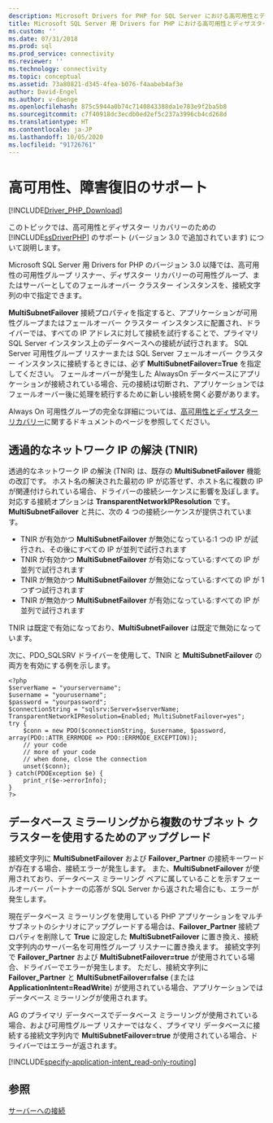 ```yaml
---
description: Microsoft Drivers for PHP for SQL Server における高可用性とディザスター リカバリーのサポート
title: Microsoft SQL Server 用 Drivers for PHP における高可用性とディザスター リカバリーのサポート | Microsoft Docs
ms.custom: ''
ms.date: 07/31/2018
ms.prod: sql
ms.prod_service: connectivity
ms.reviewer: ''
ms.technology: connectivity
ms.topic: conceptual
ms.assetid: 73a80821-d345-4fea-b076-f4aabeb4af3e
author: David-Engel
ms.author: v-daenge
ms.openlocfilehash: 875c5944a0b74c7140843388da1e783e9f2ba5b8
ms.sourcegitcommit: c7f40918dc3ecdb0ed2ef5c237a3996cb4cd268d
ms.translationtype: HT
ms.contentlocale: ja-JP
ms.lasthandoff: 10/05/2020
ms.locfileid: "91726761"
---
```

# <a name="support-for-high-availability-disaster-recovery"></a>高可用性、障害復旧のサポート
[!INCLUDE[Driver_PHP_Download](../../includes/driver_php_download.md)]

このトピックでは、高可用性とディザスター リカバリーのための [!INCLUDE[ssDriverPHP](../../includes/ssdriverphp_md.md)] のサポート (バージョン 3.0 で追加されています) について説明します。

Microsoft SQL Server 用 Drivers for PHP のバージョン 3.0 以降では、高可用性の可用性グループ リスナー、ディザスター リカバリーの可用性グループ、またはサーバーとしてのフェールオーバー クラスター インスタンスを、接続文字列の中で指定できます。

**MultiSubnetFailover** 接続プロパティを指定すると、アプリケーションが可用性グループまたはフェールオーバー クラスター インスタンスに配置され、ドライバーでは、すべての IP アドレスに対して接続を試行することで、プライマリ SQL Server インスタンス上のデータベースへの接続が試行されます。 SQL Server 可用性グループ リスナーまたは SQL Server フェールオーバー クラスター インスタンスに接続するときには、必ず **MultiSubnetFailover=True** を指定してください。 フェールオーバーが発生した AlwaysOn データベースにアプリケーションが接続されている場合、元の接続は切断され、アプリケーションではフェールオーバー後に処理を続行するために新しい接続を開く必要があります。

Always On 可用性グループの完全な詳細については、[高可用性とディザスター リカバリー](../../relational-databases/native-client/features/sql-server-native-client-support-for-high-availability-disaster-recovery.md)に関するドキュメントのページを参照してください。

## <a name="transparent-network-ip-resolution-tnir"></a>透過的なネットワーク IP の解決 (TNIR)

透過的なネットワーク IP の解決 (TNIR) は、既存の **MultiSubnetFailover** 機能の改訂です。 ホスト名の解決された最初の IP が応答せず、ホスト名に複数の IP が関連付けられている場合、ドライバーの接続シーケンスに影響を及ぼします。 対応する接続オプションは **TransparentNetworkIPResolution** です。 **MultiSubnetFailover** と共に、次の 4 つの接続シーケンスが提供されています。 

- TNIR が有効かつ **MultiSubnetFailover** が無効になっている:1 つの IP が試行され、その後にすべての IP が並列で試行されます
- TNIR が有効かつ **MultiSubnetFailover** が有効になっている:すべての IP が並列で試行されます
- TNIR が無効かつ **MultiSubnetFailover** が無効になっている:すべての IP が 1 つずつ試行されます
- TNIR が無効かつ **MultiSubnetFailover** が有効になっている:すべての IP が並列で試行されます

TNIR は既定で有効になっており、**MultiSubnetFailover** は既定で無効になっています。

次に、PDO_SQLSRV ドライバーを使用して、TNIR と **MultiSubnetFailover** の両方を有効にする例を示します。

```
<?php
$serverName = "yourservername";
$username = "yourusername";
$password = "yourpassword";
$connectionString = "sqlsrv:Server=$serverName; TransparentNetworkIPResolution=Enabled; MultiSubnetFailover=yes";
try {
    $conn = new PDO($connectionString, $username, $password, array(PDO::ATTR_ERRMODE => PDO::ERRMODE_EXCEPTION));
    // your code 
    // more of your code
    // when done, close the connection
    unset($conn);
} catch(PDOException $e) {
    print_r($e->errorInfo);
}
?>
```

## <a name="upgrading-to-use-multi-subnet-clusters-from-database-mirroring"></a>データベース ミラーリングから複数のサブネット クラスターを使用するためのアップグレード  
接続文字列に **MultiSubnetFailover** および **Failover_Partner** の接続キーワードが存在する場合、接続エラーが発生します。 また、**MultiSubnetFailover** が使用されており、データベース ミラーリング ペアに属していることを示すフェールオーバー パートナーの応答が SQL Server から返された場合にも、エラーが発生します。  
  
現在データベース ミラーリングを使用している PHP アプリケーションをマルチサブネットのシナリオにアップグレードする場合は、**Failover_Partner** 接続プロパティを削除して **True** に設定した **MultiSubnetFailover** に置き換え、接続文字列内のサーバー名を可用性グループ リスナーに置き換えます。 接続文字列で **Failover_Partner** および **MultiSubnetFailover=true** が使用されている場合、ドライバーでエラーが発生します。 ただし、接続文字列に **Failover_Partner** と **MultiSubnetFailover=false** (または **ApplicationIntent=ReadWrite**) が使用されている場合、アプリケーションではデータベース ミラーリングが使用されます。  
  
AG のプライマリ データベースでデータベース ミラーリングが使用されている場合、および可用性グループ リスナーではなく、プライマリ データベースに接続する接続文字列内で **MultiSubnetFailover=true** が使用されている場合、ドライバーではエラーが返されます。  

[!INCLUDE[specify-application-intent_read-only-routing](~/includes/paragraph-content/specify-application-intent-read-only-routing.md)]


## <a name="see-also"></a>参照  
[サーバーへの接続](../../connect/php/connecting-to-the-server.md)  
